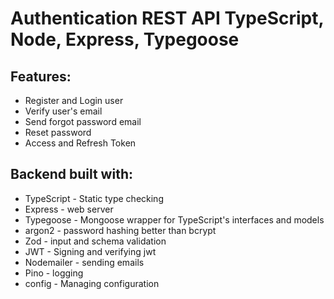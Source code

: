 # Authentication REST API TypeScript, Node, Express, Typegoose

## Features:
* Register and Login user
* Verify user's email
* Send forgot password email
* Reset password
* Access and Refresh Token

## Backend built with:
* TypeScript - Static type checking
* Express - web server
* Typegoose - Mongoose wrapper for TypeScript's interfaces and models
* argon2 - password hashing better than bcrypt
* Zod - input and schema validation
* JWT - Signing and verifying jwt 
* Nodemailer - sending emails
* Pino - logging
* config - Managing configuration 




